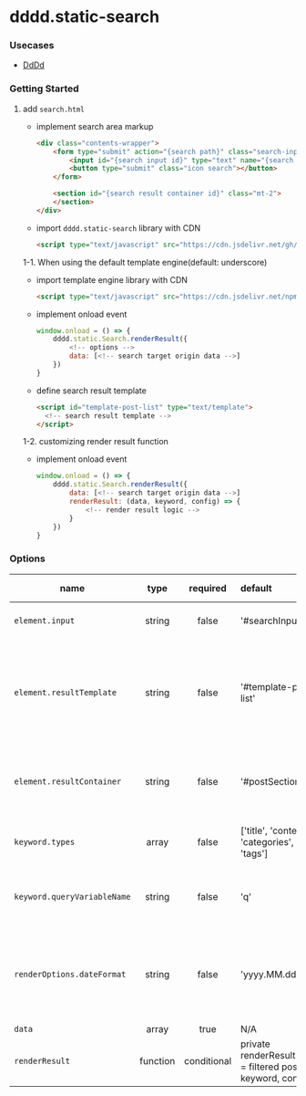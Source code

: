 # dddd.static-search

### Usecases
- [DdDd](https://super-dev.xyz/search/?q=static-search)


### Getting Started

1. add `search.html`
    - implement search area markup
        ```html
        <div class="contents-wrapper">
            <form type="submit" action="{search path}" class="search-input-wrapper">
                <input id="{search input id}" type="text" name="{search paramter name}" placeholder="{placeholder}" />
                <button type="submit" class="icon search"></button>
            </form>

            <section id="{search result container id}" class="mt-2">
            </section>
        </div>
        ```
    
    - import `dddd.static-search` library with CDN
        ```html
        <script type="text/javascript" src="https://cdn.jsdelivr.net/gh/mindcloud92/dddd.static-search@f542b5b31a23cda9ad481c1022799a56f96d1798/src/static/js/dddd.static-search.min.js"></script>
        ```
    
    1-1. When using the default template engine(default: underscore)
    
    - import template engine library with CDN
        ```html
        <script type="text/javascript" src="https://cdn.jsdelivr.net/npm/underscore@1.13.1/underscore-umd-min.js"></script>
        ```

    - implement onload event
        ```javascript
        window.onload = () => {
            dddd.static.Search.renderResult({
                <!-- options -->
                data: [<!-- search target origin data -->]
            })
        }
        ```
  
    - define search result template
        ```html
        <script id="template-post-list" type="text/template">
          <!-- search result template -->
        </script>
        ```

    1-2. customizing render result function
    - implement onload event

        ```javascript
        window.onload = () => {
            dddd.static.Search.renderResult({
                data: [<!-- search target origin data -->]
                renderResult: (data, keyword, config) => {
                    <!-- render result logic -->
                }
            })
        }
        ```
       
  
### Options
| name | type | required | default | supported value | description |
|---|:---:|:---:|:--|:--|:--|
| `element.input` | string | false | '#searchInput' | N/A | search input selector |
| `element.resultTemplate` | string | false | '#template-post-list' | N/A | search result template selector (*applicable only with default template engine*) |
| `element.resultContainer` | string | false | '#postSection' | N/A | search result render target container selector |
| `keyword.types` | array | false | ['title', 'content', 'categories', 'tags'] | title, content, categories, tags | search target property names |
| `keyword.queryVariableName` | string | false | 'q' | N/A | search query string parameter name |
| `renderOptions.dateFormat` | string | false | 'yyyy.MM.dd' | yyyy, yy, MM, dd, E, hh, mm, ss, a/p | search result date format (*applicable only with default template engine*) |
| `data` | array | true | N/A | N/A | all posts |
| `renderResult` | function | conditional | private renderResult(data = filtered post list, keyword, config) | N/A | render search result function |
